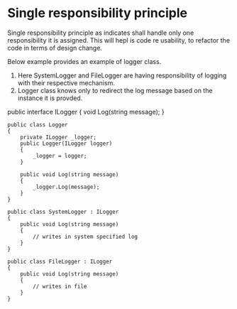 # Single responsibility principle

Single responsibility principle as indicates shall handle only one responsibility it is assigned. This will hepl is code re usability, to refactor the code in terms of design change.

Below example provides an example of logger class.
1. Here SystemLogger and FileLogger are having responsibility of logging with their respective mechanism.
2. Logger class knows only to redirect the log message based on the instance it is provded. 


public interface ILogger
    {
        void Log(string message);
    }

    public class Logger
    {
        private ILogger _logger;
        public Logger(ILogger logger)
        {
            _logger = logger;
        }

        public void Log(string message)
        {
            _logger.Log(message);
        }
    }

    public class SystemLogger : ILogger
    {
        public void Log(string message)
        {
            // writes in system specified log
        }
    }

    public class FileLogger : ILogger
    {
        public void Log(string message)
        {
            // writes in file
        }
    }
